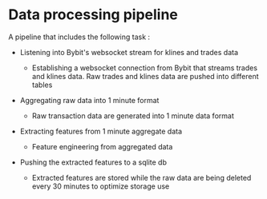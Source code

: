 # Data processing pipeline
A pipeline that includes the following task :

- Listening into Bybit's websocket stream for klines and trades data
	- Establishing a websocket connection from Bybit that streams trades and klines data. Raw trades and klines data are pushed into different tables
  
- Aggregating raw data into 1 minute format
	- Raw transaction data are generated into 1 minute data format 
  
- Extracting features from 1 minute aggregate data
	- Feature engineering from aggregated data
  
- Pushing the extracted features to a sqlite db
	- Extracted features are stored while the raw data are being deleted every 30 minutes to optimize storage use

